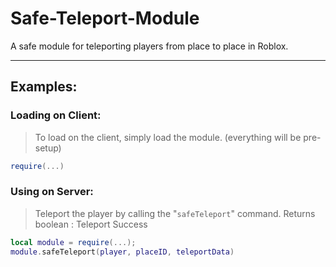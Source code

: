 # Safe-Teleport-Module
A safe module for teleporting players from place to place in Roblox.

---

## Examples:

### Loading on Client:
> To load on the client, simply load the module.
(everything will be pre-setup)
```lua
require(...)
```

### Using on Server:
> Teleport the player by calling the "`safeTeleport`" command.
> Returns boolean : Teleport Success

```lua
local module = require(...);
module.safeTeleport(player, placeID, teleportData)
```

